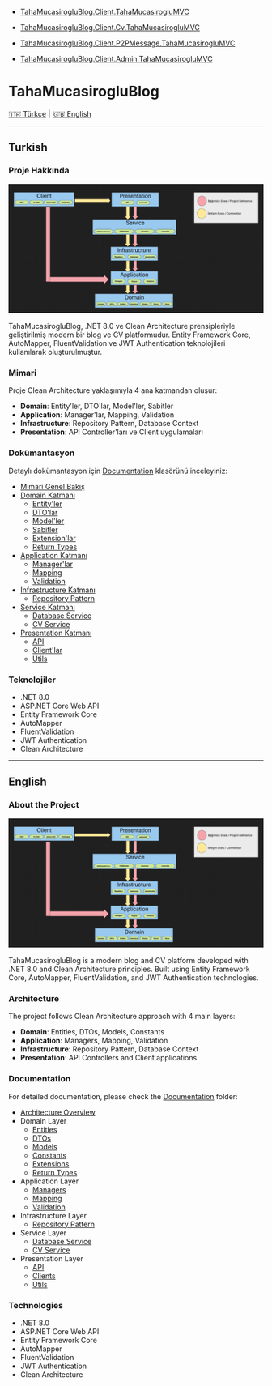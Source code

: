 
* [TahaMucasirogluBlog.Client.TahaMucasirogluMVC](https://tahamucasiroglu.com.tr/)

* [TahaMucasirogluBlog.Client.Cv.TahaMucasirogluMVC](https://cv.tahamucasiroglu.com.tr/)

* [TahaMucasirogluBlog.Client.P2PMessage.TahaMucasirogluMVC](https://p2pmessage.tahamucasiroglu.com.tr/)

* [TahaMucasirogluBlog.Client.Admin.TahaMucasirogluMVC](https://admin.tahamucasiroglu.com.tr/)







# TahaMucasirogluBlog

[🇹🇷 Türkçe](#turkish) | [🇬🇧 English](#english)

---

## Turkish

### Proje Hakkında

![TahaMucasirogluArchitecture](./Documentation/Src/TahaMucasirogluArchitecture.png)

TahaMucasirogluBlog, .NET 8.0 ve Clean Architecture prensipleriyle geliştirilmiş modern bir blog ve CV platformudur. Entity Framework Core, AutoMapper, FluentValidation ve JWT Authentication teknolojileri kullanılarak oluşturulmuştur.

### Mimari

Proje Clean Architecture yaklaşımıyla 4 ana katmandan oluşur:
- **Domain**: Entity'ler, DTO'lar, Model'ler, Sabitler
- **Application**: Manager'lar, Mapping, Validation
- **Infrastructure**: Repository Pattern, Database Context
- **Presentation**: API Controller'ları ve Client uygulamaları

### Dokümantasyon

Detaylı dokümantasyon için [Documentation](./Documentation/) klasörünü inceleyiniz:

- [Mimari Genel Bakış](./Documentation/Architecture_TR.md)
- [Domain Katmanı](./Documentation/)
  - [Entity'ler](./Documentation/Entities_TR.md)
  - [DTO'lar](./Documentation/DTOs_TR.md)
  - [Model'ler](./Documentation/Models_TR.md)
  - [Sabitler](./Documentation/Constants_TR.md)
  - [Extension'lar](./Documentation/Extensions_TR.md)
  - [Return Types](./Documentation/Return_TR.md)
- [Application Katmanı](./Documentation/)
  - [Manager'lar](./Documentation/Managers_TR.md)
  - [Mapping](./Documentation/Mapper_TR.md)
  - [Validation](./Documentation/Validation_TR.md)
- [Infrastructure Katmanı](./Documentation/)
  - [Repository Pattern](./Documentation/Repository_TR.md)
- [Service Katmanı](./Documentation/)
  - [Database Service](./Documentation/DatabaseService_TR.md)
  - [CV Service](./Documentation/CvService_TR.md)
- [Presentation Katmanı](./Documentation/)
  - [API](./Documentation/API_TR.md)
  - [Client'lar](./Documentation/Clients_TR.md)
  - [Utils](./Documentation/Utils_TR.md)

### Teknolojiler

- .NET 8.0
- ASP.NET Core Web API
- Entity Framework Core
- AutoMapper
- FluentValidation
- JWT Authentication
- Clean Architecture

---

## English

### About the Project

![TahaMucasirogluArchitecture](./Documentation/Src/TahaMucasirogluArchitecture.png)

TahaMucasirogluBlog is a modern blog and CV platform developed with .NET 8.0 and Clean Architecture principles. Built using Entity Framework Core, AutoMapper, FluentValidation, and JWT Authentication technologies.

### Architecture

The project follows Clean Architecture approach with 4 main layers:
- **Domain**: Entities, DTOs, Models, Constants
- **Application**: Managers, Mapping, Validation
- **Infrastructure**: Repository Pattern, Database Context
- **Presentation**: API Controllers and Client applications

### Documentation

For detailed documentation, please check the [Documentation](./Documentation/) folder:

- [Architecture Overview](./Documentation/Architecture_EN.md)
- Domain Layer
  - [Entities](./Documentation/Entities_TR.md)
  - [DTOs](./Documentation/DTOs_TR.md)
  - [Models](./Documentation/Models_TR.md)
  - [Constants](./Documentation/Constants_TR.md)
  - [Extensions](./Documentation/Extensions_TR.md)
  - [Return Types](./Documentation/Return_TR.md)
- Application Layer
  - [Managers](./Documentation/Managers_TR.md)
  - [Mapping](./Documentation/Mapper_TR.md)
  - [Validation](./Documentation/Validation_TR.md)
- Infrastructure Layer
  - [Repository Pattern](./Documentation/Repository_TR.md)
- Service Layer
  - [Database Service](./Documentation/DatabaseService_TR.md)
  - [CV Service](./Documentation/CvService_TR.md)
- Presentation Layer
  - [API](./Documentation/API_TR.md)
  - [Clients](./Documentation/Clients_TR.md)
  - [Utils](./Documentation/Utils_TR.md)

### Technologies

- .NET 8.0
- ASP.NET Core Web API
- Entity Framework Core
- AutoMapper
- FluentValidation
- JWT Authentication
- Clean Architecture